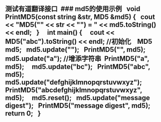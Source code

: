 ﻿## 测试有道翻译接口  ### md5的使用示例  	void PrintMD5(const string &str, MD5 &md5) {   		cout << "MD5(\"" << str << "\") = " << md5.toString() << endl;   	}      	int main() {      		cout << MD5("abc").toString() << endl;  //初始化    		MD5 md5;   		md5.update("");   		PrintMD5("", md5);      		md5.update("a");   //增添字符串 		PrintMD5("a", md5);      		md5.update("bc");   		PrintMD5("abc", md5);      		md5.update("defghijklmnopqrstuvwxyz");   		PrintMD5("abcdefghijklmnopqrstuvwxyz", md5);      		md5.reset();   		md5.update("message digest");   		PrintMD5("message digest", md5);      		return 0;   	}  
